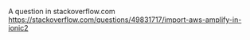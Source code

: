 A question in stackoverflow.com
https://stackoverflow.com/questions/49831717/import-aws-amplify-in-ionic2
